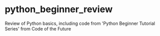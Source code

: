 # python_beginner_review
Review of Python basics, including code from 'Python Beginner Tutorial Series' from Code of the Future
